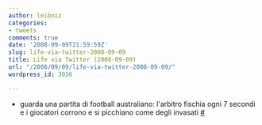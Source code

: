 ```yaml
---
author: leibniz
categories:
- tweets
comments: true
date: '2008-09-09T21:59:59Z'
slug: life-via-twitter-2008-09-09
title: Life via Twitter (2008-09-09)
url: "/2008/09/09/life-via-twitter-2008-09-09/"
wordpress_id: 3036

---
```

* guarda una partita di football australiano: l'arbitro fischia ogni 7 secondi e i giocatori corrono e si picchiano come degli invasati [#](http://twitter.com/leibniz/statuses/914474207)


